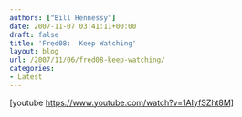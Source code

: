 ```yaml
---
authors: ["Bill Hennessy"]
date: 2007-11-07 03:41:11+00:00
draft: false
title: 'Fred08:  Keep Watching'
layout: blog
url: /2007/11/06/fred08-keep-watching/
categories:
- Latest
---
```


[youtube https://www.youtube.com/watch?v=1AIyfSZht8M]

